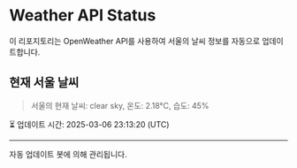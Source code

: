 
# Weather API Status

이 리포지토리는 OpenWeather API를 사용하여 서울의 날씨 정보를 자동으로 업데이트합니다.

## 현재 서울 날씨
> 서울의 현재 날씨: clear sky, 온도: 2.18°C, 습도: 45%

⏳ 업데이트 시간: 2025-03-06 23:13:20 (UTC)

---
자동 업데이트 봇에 의해 관리됩니다.
